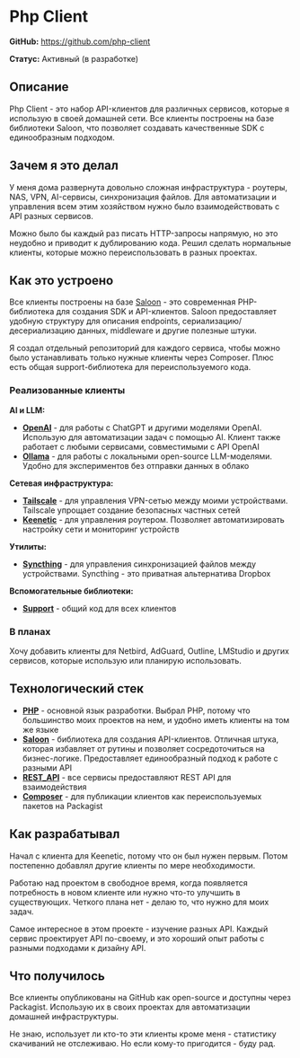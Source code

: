 # Php Client

**GitHub:** https://github.com/php-client

**Статус:** Активный (в разработке) 


## Описание

Php Client - это набор API-клиентов для различных сервисов, которые я использую в своей домашней сети. Все клиенты построены на базе библиотеки Saloon, что позволяет создавать качественные SDK с единообразным подходом.


## Зачем я это делал

У меня дома развернута довольно сложная инфраструктура - роутеры, NAS, VPN, AI-сервисы, синхронизация файлов. Для автоматизации и управления всем этим хозяйством нужно было взаимодействовать с API разных сервисов.

Можно было бы каждый раз писать HTTP-запросы напрямую, но это неудобно и приводит к дублированию кода. Решил сделать нормальные клиенты, которые можно переиспользовать в разных проектах.


## Как это устроено

Все клиенты построены на базе [Saloon](https://docs.saloon.dev) - это современная PHP-библиотека для создания SDK и API-клиентов. Saloon предоставляет удобную структуру для описания endpoints, сериализацию/десериализацию данных, middleware и другие полезные штуки.

Я создал отдельный репозиторий для каждого сервиса, чтобы можно было устанавливать только нужные клиенты через Composer. Плюс есть общая support-библиотека для переиспользуемого кода.


### Реализованные клиенты

**AI и LLM:**
- **[OpenAI](https://github.com/php-client/openai)** - для работы с ChatGPT и другими моделями OpenAI. Использую для автоматизации задач с помощью AI. Клиент также работает с любыми сервисами, совместимыми с API OpenAI
- **[Ollama](https://github.com/php-client/ollama)** - для работы с локальными open-source LLM-моделями. Удобно для экспериментов без отправки данных в облако

**Сетевая инфраструктура:**
- **[Tailscale](https://github.com/php-client/tailscale)** - для управления VPN-сетью между моими устройствами. Tailscale упрощает создание безопасных частных сетей
- **[Keenetic](https://github.com/php-client/keenetic)** - для управления роутером. Позволяет автоматизировать настройку сети и мониторинг устройств

**Утилиты:**
- **[Syncthing](https://github.com/php-client/syncthing)** - для управления синхронизацией файлов между устройствами. Syncthing - это приватная альтернатива Dropbox

**Вспомогательные библиотеки:**
- **[Support](https://github.com/php-client/support)** - общий код для всех клиентов


### В планах

Хочу добавить клиенты для Netbird, AdGuard, Outline, LMStudio и других сервисов, которые использую или планирую использовать.


## Технологический стек

- **[PHP](../../tech/languages/PHP.md)** - основной язык разработки. Выбрал PHP, потому что большинство моих проектов на нем, и удобно иметь клиенты на том же языке
- **[Saloon](https://docs.saloon.dev)** - библиотека для создания API-клиентов. Отличная штука, которая избавляет от рутины и позволяет сосредоточиться на бизнес-логике. Предоставляет единообразный подход к работе с разными API
- **[REST_API](../../tech/methodologies/REST_API.md)** - все сервисы предоставляют REST API для взаимодействия
- **[Composer](../../tech/tech-tools/Composer.md)** - для публикации клиентов как переиспользуемых пакетов на Packagist


## Как разрабатывал

Начал с клиента для Keenetic, потому что он был нужен первым. Потом постепенно добавлял другие клиенты по мере необходимости.

Работаю над проектом в свободное время, когда появляется потребность в новом клиенте или нужно что-то улучшить в существующих. Четкого плана нет - делаю то, что нужно для моих задач.

Самое интересное в этом проекте - изучение разных API. Каждый сервис проектирует API по-своему, и это хороший опыт работы с разными подходами к дизайну API.


## Что получилось

Все клиенты опубликованы на GitHub как open-source и доступны через Packagist. Использую их в своих проектах для автоматизации домашней инфраструктуры.

Не знаю, использует ли кто-то эти клиенты кроме меня - статистику скачиваний не отслеживаю. Но если кому-то пригодится - буду рад.
